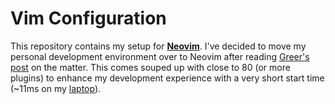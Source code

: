 # Vim Configuration

This repository contains my setup for **[Neovim][]**. I've decided to move my
personal development environment over to Neovim after reading [Greer's post][1]
on the matter. This comes souped up with close to 80 (or more plugins) to
enhance my development experience with a very short start time (~11ms on my
[laptop][]).

[Vundle]: https://github.com/gmarik/vundle
[homesick]: https://github.com/technicalpickles/homesick
[laptop]: https://jacky.wtf/gear/#laptop
[neovim]: https://neovim.io
[1]: http://geoff.greer.fm/2015/01/15/why-neovim-is-better-than-vim/
